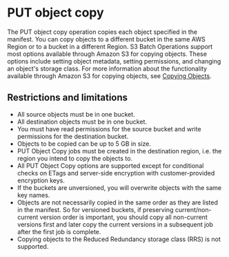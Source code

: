 # PUT object copy<a name="batch-ops-copy-object"></a>

The PUT object copy operation copies each object specified in the manifest\. You can copy objects to a different bucket in the same AWS Region or to a bucket in a different Region\. S3 Batch Operations support most options available through Amazon S3 for copying objects\. These options include setting object metadata, setting permissions, and changing an object's storage class\. For more information about the functionality available through Amazon S3 for copying objects, see [Copying Objects](CopyingObjectsExamples.md)\. 

## Restrictions and limitations<a name="batch-ops-copy-object-restrictions"></a>
+ All source objects must be in one bucket\.
+ All destination objects must be in one bucket\.
+ You must have read permissions for the source bucket and write permissions for the destination bucket\.
+ Objects to be copied can be up to 5 GB in size\.
+ PUT Object Copy jobs must be created in the destination region, i\.e\. the region you intend to copy the objects to\.
+ All PUT Object Copy options are supported except for conditional checks on ETags and server\-side encryption with customer\-provided encryption keys\.
+ If the buckets are unversioned, you will overwrite objects with the same key names\.
+ Objects are not necessarily copied in the same order as they are listed in the manifest\. So for versioned buckets, if preserving current/non\-current version order is important, you should copy all non\-current versions first and later copy the current versions in a subsequent job after the first job is complete\.
+ Copying objects to the Reduced Redundancy storage class \(RRS\) is not supported\.